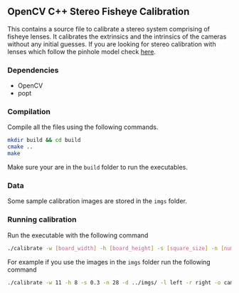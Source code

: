 ## OpenCV C++ Stereo Fisheye Calibration

This contains a source file to calibrate a stereo system comprising of fisheye lenses. It calibrates the extrinsics and the intrinsics of the cameras without any initial guesses. If you are looking for stereo calibration with lenses which follow the pinhole model check [here](https://github.com/sourishg/stereo_calibration).

### Dependencies

- OpenCV
- popt

### Compilation

Compile all the files using the following commands.

```bash
mkdir build && cd build
cmake ..
make
```

Make sure your are in the `build` folder to run the executables.

### Data

Some sample calibration images are stored in the `imgs` folder.

### Running calibration

Run the executable with the following command

```bash
./calibrate -w [board_width] -h [board_height] -s [square_size] -n [num_imgs] -d [img_dir] -l [left_img_prefix] -r [right_img_prefix] -o [calib_file]
```

For example if you use the images in the `imgs` folder run the following command

```bash
./calibrate -w 11 -h 8 -s 0.3 -n 28 -d ../imgs/ -l left -r right -o cam_stereo.yml
```
